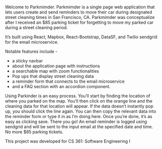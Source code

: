 Welcome to Parkmimder. Parkmimder is a single page web application that lets users create and send reminders to move their car during designated street cleaning times in San Francisco, CA. Parkmimder was conceptualize after I received an $85 parking ticket for forgetting to move my parked car during a street cleaning period. 

It’s built using React, Mapbox, React-Bootstrap, DataSF, and Twilio sendgrid for the email microservice. 

Notable features include -
- a sticky navbar
- about the application page with instructions 
- a searchable map with zoom functionalities 
- Pop ups that display street cleaning data
- a reminder form that connects to the email microservice 
- and a FAQ section with an accordion component. 

Using Parkinder is an easy process. You’ll start by finding the location of where you parked on the map. You’ll then click on the orange line and the cleaning data for that location will appear. If the data doesn’t instantly pop up, you should click the line again. You can then copy the relevant data into the reminder form or type it in as I’m doing here. Once you’re done, it’s as easy as clicking save. There you go! An email reminder is logged using sendgrid and will be sent to the input email at the specified date and time. No more $85 parking tickets. 

This project was developed for CS 361: Software Engineering I
